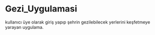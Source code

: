 # Gezi_Uygulamasi
 kullanıcı üye olarak giriş yapıp şehrin gezilebilecek yerlerini keşfetmeye yarayan uygulama.
